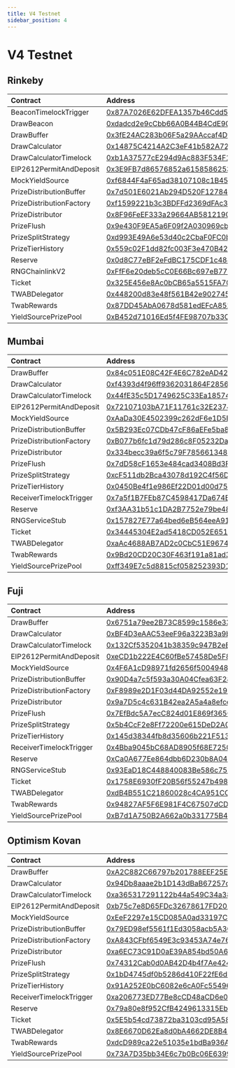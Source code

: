 ```yaml
---
title: V4 Testnet
sidebar_position: 4
---
```


# V4 Testnet

## Rinkeby

| Contract | Address | Artifact |
| :--- | :--- | :--- |
| BeaconTimelockTrigger | [0x87A7026E62DFEA1357b46Cdd5a464F965C221298](https://rinkeby.etherscan.io/address/0x87A7026E62DFEA1357b46Cdd5a464F965C221298) | [Artifact](https://github.com/pooltogether/v4-testnet/tree/master/deployments/rinkeby/BeaconTimelockTrigger.json) |
| DrawBeacon | [0xdadcd2e9cCbb66A0B44B4CdE907c5c67Cb4a529E](https://rinkeby.etherscan.io/address/0xdadcd2e9cCbb66A0B44B4CdE907c5c67Cb4a529E) | [Artifact](https://github.com/pooltogether/v4-testnet/tree/master/deployments/rinkeby/DrawBeacon.json) |
| DrawBuffer | [0x3fE24AC283b06F5a29AAccaf4Df2d3b72BF4c275](https://rinkeby.etherscan.io/address/0x3fE24AC283b06F5a29AAccaf4Df2d3b72BF4c275) | [Artifact](https://github.com/pooltogether/v4-testnet/tree/master/deployments/rinkeby/DrawBuffer.json) |
| DrawCalculator | [0x14875C4214A2C3eF41b582A72B793344BF1cACBf](https://rinkeby.etherscan.io/address/0x14875C4214A2C3eF41b582A72B793344BF1cACBf) | [Artifact](https://github.com/pooltogether/v4-testnet/tree/master/deployments/rinkeby/DrawCalculator.json) |
| DrawCalculatorTimelock | [0xb1A37577cE294d9Ac883F534F1976c32991A0a8B](https://rinkeby.etherscan.io/address/0xb1A37577cE294d9Ac883F534F1976c32991A0a8B) | [Artifact](https://github.com/pooltogether/v4-testnet/tree/master/deployments/rinkeby/DrawCalculatorTimelock.json) |
| EIP2612PermitAndDeposit | [0x3E9FB7d86576852a6158586253Cd15500D8057DF](https://rinkeby.etherscan.io/address/0x3E9FB7d86576852a6158586253Cd15500D8057DF) | [Artifact](https://github.com/pooltogether/v4-testnet/tree/master/deployments/rinkeby/EIP2612PermitAndDeposit.json) |
| MockYieldSource | [0xf6844F4aF65ad38107108c1B455532ecE2b07F4D](https://rinkeby.etherscan.io/address/0xf6844F4aF65ad38107108c1B455532ecE2b07F4D) | [Artifact](https://github.com/pooltogether/v4-testnet/tree/master/deployments/rinkeby/MockYieldSource.json) |
| PrizeDistributionBuffer | [0x7d501E6021Ab294D520F127849dE824BE399d5cB](https://rinkeby.etherscan.io/address/0x7d501E6021Ab294D520F127849dE824BE399d5cB) | [Artifact](https://github.com/pooltogether/v4-testnet/tree/master/deployments/rinkeby/PrizeDistributionBuffer.json) |
| PrizeDistributionFactory | [0xf1599221b3c3BDFFd2369dFAc3087a8a5cbaaf2C](https://rinkeby.etherscan.io/address/0xf1599221b3c3BDFFd2369dFAc3087a8a5cbaaf2C) | [Artifact](https://github.com/pooltogether/v4-testnet/tree/master/deployments/rinkeby/PrizeDistributionFactory.json) |
| PrizeDistributor | [0x8F96FeEF333a29664AB5812190294618F555FD3c](https://rinkeby.etherscan.io/address/0x8F96FeEF333a29664AB5812190294618F555FD3c) | [Artifact](https://github.com/pooltogether/v4-testnet/tree/master/deployments/rinkeby/PrizeDistributor.json) |
| PrizeFlush | [0x9e430F9EA5a6F09f2A030969cb3C235d926a90A2](https://rinkeby.etherscan.io/address/0x9e430F9EA5a6F09f2A030969cb3C235d926a90A2) | [Artifact](https://github.com/pooltogether/v4-testnet/tree/master/deployments/rinkeby/PrizeFlush.json) |
| PrizeSplitStrategy | [0xd993E49A6e53d40c2CbaF0FC0bc00AcAC3ffEAb1](https://rinkeby.etherscan.io/address/0xd993E49A6e53d40c2CbaF0FC0bc00AcAC3ffEAb1) | [Artifact](https://github.com/pooltogether/v4-testnet/tree/master/deployments/rinkeby/PrizeSplitStrategy.json) |
| PrizeTierHistory | [0x559c02F1dd82fc003F3e470B42195593ADd0B6Dd](https://rinkeby.etherscan.io/address/0x559c02F1dd82fc003F3e470B42195593ADd0B6Dd) | [Artifact](https://github.com/pooltogether/v4-testnet/tree/master/deployments/rinkeby/PrizeTierHistory.json) |
| Reserve | [0x0d8C77eBF2eFdBC175CDF1c484819683630228B4](https://rinkeby.etherscan.io/address/0x0d8C77eBF2eFdBC175CDF1c484819683630228B4) | [Artifact](https://github.com/pooltogether/v4-testnet/tree/master/deployments/rinkeby/Reserve.json) |
| RNGChainlinkV2 | [0xFfF6e20deb5cC0E66Bc697eB779f7a884ecFaB5d](https://rinkeby.etherscan.io/address/0xFfF6e20deb5cC0E66Bc697eB779f7a884ecFaB5d) | [Artifact](https://github.com/pooltogether/v4-testnet/tree/master/deployments/rinkeby/RNGChainlinkV2.json) |
| Ticket | [0x325E456e8Ac0bCB65a5515FA70B6b9D581809c36](https://rinkeby.etherscan.io/address/0x325E456e8Ac0bCB65a5515FA70B6b9D581809c36) | [Artifact](https://github.com/pooltogether/v4-testnet/tree/master/deployments/rinkeby/Ticket.json) |
| TWABDelegator | [0x448200d83e48f561B42e90274566d3FA3914B8A4](https://rinkeby.etherscan.io/address/0x448200d83e48f561B42e90274566d3FA3914B8A4) | [Artifact](https://github.com/pooltogether/v4-testnet/tree/master/deployments/rinkeby/TWABDelegator.json) |
| TwabRewards | [0x87DD45AbA0678d581edEFcA8527A1e4C83157d74](https://rinkeby.etherscan.io/address/0x87DD45AbA0678d581edEFcA8527A1e4C83157d74) | [Artifact](https://github.com/pooltogether/v4-testnet/tree/master/deployments/rinkeby/TwabRewards.json) |
| YieldSourcePrizePool | [0xB452d71016Ed5f4FE98707b33C005fE9E17Fba19](https://rinkeby.etherscan.io/address/0xB452d71016Ed5f4FE98707b33C005fE9E17Fba19) | [Artifact](https://github.com/pooltogether/v4-testnet/tree/master/deployments/rinkeby/YieldSourcePrizePool.json) |

## Mumbai

| Contract | Address | Artifact |
| :--- | :--- | :--- |
| DrawBuffer | [0x84c051E08C42F4E6C782eAD427f4C82E1a147905](https://explorer-mumbai.maticvigil.com/address/0x84c051E08C42F4E6C782eAD427f4C82E1a147905) | [Artifact](https://github.com/pooltogether/v4-testnet/tree/master/deployments/mumbai/DrawBuffer.json) |
| DrawCalculator | [0xf4393d4f96ff9362031864F285644E9301A9E69b](https://explorer-mumbai.maticvigil.com/address/0xf4393d4f96ff9362031864F285644E9301A9E69b) | [Artifact](https://github.com/pooltogether/v4-testnet/tree/master/deployments/mumbai/DrawCalculator.json) |
| DrawCalculatorTimelock | [0x44fE35c5D1749625C33Ea1857487c43195BA0B71](https://explorer-mumbai.maticvigil.com/address/0x44fE35c5D1749625C33Ea1857487c43195BA0B71) | [Artifact](https://github.com/pooltogether/v4-testnet/tree/master/deployments/mumbai/DrawCalculatorTimelock.json) |
| EIP2612PermitAndDeposit | [0x72107103bA71F11761c32E2374611e349BA2Ee44](https://explorer-mumbai.maticvigil.com/address/0x72107103bA71F11761c32E2374611e349BA2Ee44) | [Artifact](https://github.com/pooltogether/v4-testnet/tree/master/deployments/mumbai/EIP2612PermitAndDeposit.json) |
| MockYieldSource | [0xAaDa30E4502399c262dF6e1D5Befc97e8E7A9898](https://explorer-mumbai.maticvigil.com/address/0xAaDa30E4502399c262dF6e1D5Befc97e8E7A9898) | [Artifact](https://github.com/pooltogether/v4-testnet/tree/master/deployments/mumbai/MockYieldSource.json) |
| PrizeDistributionBuffer | [0x5B293Ec07CDb47cF86aEFe5ba800D8C0d08DB6F6](https://explorer-mumbai.maticvigil.com/address/0x5B293Ec07CDb47cF86aEFe5ba800D8C0d08DB6F6) | [Artifact](https://github.com/pooltogether/v4-testnet/tree/master/deployments/mumbai/PrizeDistributionBuffer.json) |
| PrizeDistributionFactory | [0xB077b6fc1d79d286c8F05232Da04c8E32B2a6603](https://explorer-mumbai.maticvigil.com/address/0xB077b6fc1d79d286c8F05232Da04c8E32B2a6603) | [Artifact](https://github.com/pooltogether/v4-testnet/tree/master/deployments/mumbai/PrizeDistributionFactory.json) |
| PrizeDistributor | [0x334becc39a6f5c79F78566134828974f015B7177](https://explorer-mumbai.maticvigil.com/address/0x334becc39a6f5c79F78566134828974f015B7177) | [Artifact](https://github.com/pooltogether/v4-testnet/tree/master/deployments/mumbai/PrizeDistributor.json) |
| PrizeFlush | [0x7dD58cF1653e484cad3408Bd3Fc2b4faea121486](https://explorer-mumbai.maticvigil.com/address/0x7dD58cF1653e484cad3408Bd3Fc2b4faea121486) | [Artifact](https://github.com/pooltogether/v4-testnet/tree/master/deployments/mumbai/PrizeFlush.json) |
| PrizeSplitStrategy | [0xcF511db2Bca43078d192C4f56D9814a1A1f91546](https://explorer-mumbai.maticvigil.com/address/0xcF511db2Bca43078d192C4f56D9814a1A1f91546) | [Artifact](https://github.com/pooltogether/v4-testnet/tree/master/deployments/mumbai/PrizeSplitStrategy.json) |
| PrizeTierHistory | [0x0450Be4f1e986Ef22D01d00d75dcb593E6840057](https://explorer-mumbai.maticvigil.com/address/0x0450Be4f1e986Ef22D01d00d75dcb593E6840057) | [Artifact](https://github.com/pooltogether/v4-testnet/tree/master/deployments/mumbai/PrizeTierHistory.json) |
| ReceiverTimelockTrigger | [0x7a5f1B7FEb87C4598417Da674EBFDD0C1bfE6157](https://explorer-mumbai.maticvigil.com/address/0x7a5f1B7FEb87C4598417Da674EBFDD0C1bfE6157) | [Artifact](https://github.com/pooltogether/v4-testnet/tree/master/deployments/mumbai/ReceiverTimelockTrigger.json) |
| Reserve | [0xf3AA31b51c1DA2B7752e79be485fd089cD68ef4B](https://explorer-mumbai.maticvigil.com/address/0xf3AA31b51c1DA2B7752e79be485fd089cD68ef4B) | [Artifact](https://github.com/pooltogether/v4-testnet/tree/master/deployments/mumbai/Reserve.json) |
| RNGServiceStub | [0x157827E77a64bed6eB564eeA917C24dE525186Ce](https://explorer-mumbai.maticvigil.com/address/0x157827E77a64bed6eB564eeA917C24dE525186Ce) | [Artifact](https://github.com/pooltogether/v4-testnet/tree/master/deployments/mumbai/RNGServiceStub.json) |
| Ticket | [0x34445304E2ad5418CD052E6511652a5dA80aA0aE](https://explorer-mumbai.maticvigil.com/address/0x34445304E2ad5418CD052E6511652a5dA80aA0aE) | [Artifact](https://github.com/pooltogether/v4-testnet/tree/master/deployments/mumbai/Ticket.json) |
| TWABDelegator | [0xaAc4688AB7AD2c0CbC51E9674D53Bf394910aF6a](https://explorer-mumbai.maticvigil.com/address/0xaAc4688AB7AD2c0CbC51E9674D53Bf394910aF6a) | [Artifact](https://github.com/pooltogether/v4-testnet/tree/master/deployments/mumbai/TWABDelegator.json) |
| TwabRewards | [0x9Bd20CD20C30F463f191a81ad370304f8B9D23E0](https://explorer-mumbai.maticvigil.com/address/0x9Bd20CD20C30F463f191a81ad370304f8B9D23E0) | [Artifact](https://github.com/pooltogether/v4-testnet/tree/master/deployments/mumbai/TwabRewards.json) |
| YieldSourcePrizePool | [0xff349E7c5d8815cf058252393D104117e1BADBC1](https://explorer-mumbai.maticvigil.com/address/0xff349E7c5d8815cf058252393D104117e1BADBC1) | [Artifact](https://github.com/pooltogether/v4-testnet/tree/master/deployments/mumbai/YieldSourcePrizePool.json) |

## Fuji

| Contract | Address | Artifact |
| :--- | :--- | :--- |
| DrawBuffer | [0x6751a79ee2B73C8599c1586e33a843682E07DdCb](https://testnet.snowtrace.io/address/0x6751a79ee2B73C8599c1586e33a843682E07DdCb) | [Artifact](https://github.com/pooltogether/v4-testnet/tree/master/deployments/fuji/DrawBuffer.json) |
| DrawCalculator | [0xBF4D3eAAC53eeF96a3223B3a9b8E223a26dbd25E](https://testnet.snowtrace.io/address/0xBF4D3eAAC53eeF96a3223B3a9b8E223a26dbd25E) | [Artifact](https://github.com/pooltogether/v4-testnet/tree/master/deployments/fuji/DrawCalculator.json) |
| DrawCalculatorTimelock | [0x132Cf5352041b38359c947B2eBB0822f64bdd7F1](https://testnet.snowtrace.io/address/0x132Cf5352041b38359c947B2eBB0822f64bdd7F1) | [Artifact](https://github.com/pooltogether/v4-testnet/tree/master/deployments/fuji/DrawCalculatorTimelock.json) |
| EIP2612PermitAndDeposit | [0xeCD1b222E4C60fBe57458De5F8b2f714b837677E](https://testnet.snowtrace.io/address/0xeCD1b222E4C60fBe57458De5F8b2f714b837677E) | [Artifact](https://github.com/pooltogether/v4-testnet/tree/master/deployments/fuji/EIP2612PermitAndDeposit.json) |
| MockYieldSource | [0x4F6A1cD98971fd2656f50049486dfFa96F7349a2](https://testnet.snowtrace.io/address/0x4F6A1cD98971fd2656f50049486dfFa96F7349a2) | [Artifact](https://github.com/pooltogether/v4-testnet/tree/master/deployments/fuji/MockYieldSource.json) |
| PrizeDistributionBuffer | [0x90D4a7c5f593a30A04Cfea63F28ad90E2974bbfE](https://testnet.snowtrace.io/address/0x90D4a7c5f593a30A04Cfea63F28ad90E2974bbfE) | [Artifact](https://github.com/pooltogether/v4-testnet/tree/master/deployments/fuji/PrizeDistributionBuffer.json) |
| PrizeDistributionFactory | [0xF8989e2D1F03d44DA92552e1997Df63bcFB6654C](https://testnet.snowtrace.io/address/0xF8989e2D1F03d44DA92552e1997Df63bcFB6654C) | [Artifact](https://github.com/pooltogether/v4-testnet/tree/master/deployments/fuji/PrizeDistributionFactory.json) |
| PrizeDistributor | [0x9a7D5c4c631B42ea2A5a4a8efce5961f9EB7c277](https://testnet.snowtrace.io/address/0x9a7D5c4c631B42ea2A5a4a8efce5961f9EB7c277) | [Artifact](https://github.com/pooltogether/v4-testnet/tree/master/deployments/fuji/PrizeDistributor.json) |
| PrizeFlush | [0x7EfBdc5A7ecC824d01E869f365CCcDA912E4768a](https://testnet.snowtrace.io/address/0x7EfBdc5A7ecC824d01E869f365CCcDA912E4768a) | [Artifact](https://github.com/pooltogether/v4-testnet/tree/master/deployments/fuji/PrizeFlush.json) |
| PrizeSplitStrategy | [0x5b4CcF2e8Ff72200e615DeD2A070363425519287](https://testnet.snowtrace.io/address/0x5b4CcF2e8Ff72200e615DeD2A070363425519287) | [Artifact](https://github.com/pooltogether/v4-testnet/tree/master/deployments/fuji/PrizeSplitStrategy.json) |
| PrizeTierHistory | [0x145d38344fb8d35606b221F513d2BaEa2691c029](https://testnet.snowtrace.io/address/0x145d38344fb8d35606b221F513d2BaEa2691c029) | [Artifact](https://github.com/pooltogether/v4-testnet/tree/master/deployments/fuji/PrizeTierHistory.json) |
| ReceiverTimelockTrigger | [0x4Bba9045bC68AD8905f68E72505a3FaC167202F2](https://testnet.snowtrace.io/address/0x4Bba9045bC68AD8905f68E72505a3FaC167202F2) | [Artifact](https://github.com/pooltogether/v4-testnet/tree/master/deployments/fuji/ReceiverTimelockTrigger.json) |
| Reserve | [0xCa0A677Ee864dbb6D230b8A0433f7AeDe869c4CF](https://testnet.snowtrace.io/address/0xCa0A677Ee864dbb6D230b8A0433f7AeDe869c4CF) | [Artifact](https://github.com/pooltogether/v4-testnet/tree/master/deployments/fuji/Reserve.json) |
| RNGServiceStub | [0x93EaD18C448840083Be586c759067c975f101162](https://testnet.snowtrace.io/address/0x93EaD18C448840083Be586c759067c975f101162) | [Artifact](https://github.com/pooltogether/v4-testnet/tree/master/deployments/fuji/RNGServiceStub.json) |
| Ticket | [0x1758E6930fF20B56f55247b498E0a4dc01360234](https://testnet.snowtrace.io/address/0x1758E6930fF20B56f55247b498E0a4dc01360234) | [Artifact](https://github.com/pooltogether/v4-testnet/tree/master/deployments/fuji/Ticket.json) |
| TWABDelegator | [0xdB4B551C21860028c4CA951CC7067699eB7c5Bfe](https://testnet.snowtrace.io/address/0xdB4B551C21860028c4CA951CC7067699eB7c5Bfe) | [Artifact](https://github.com/pooltogether/v4-testnet/tree/master/deployments/fuji/TWABDelegator.json) |
| TwabRewards | [0x94827AF5F6E981F4C67507dCDdAB541c78655d6B](https://testnet.snowtrace.io/address/0x94827AF5F6E981F4C67507dCDdAB541c78655d6B) | [Artifact](https://github.com/pooltogether/v4-testnet/tree/master/deployments/fuji/TwabRewards.json) |
| YieldSourcePrizePool | [0xB7d1A750B2A662a0b331775B4EC21EaB0BdB84B7](https://testnet.snowtrace.io/address/0xB7d1A750B2A662a0b331775B4EC21EaB0BdB84B7) | [Artifact](https://github.com/pooltogether/v4-testnet/tree/master/deployments/fuji/YieldSourcePrizePool.json) |

## Optimism Kovan

| Contract | Address | Artifact |
| :--- | :--- | :--- |
| DrawBuffer | [0xA2C882C66797b201788EEF25E3Ca3411204bf3D7](https://kovan-optimistic.etherscan.io/0xA2C882C66797b201788EEF25E3Ca3411204bf3D7) | [Artifact](https://github.com/pooltogether/v4-testnet/tree/master/deployments/optimismkovan/DrawBuffer.json) |
| DrawCalculator | [0x94Db8aaae2b1D143dBaB67257cFA608374A4AC40](https://kovan-optimistic.etherscan.io/0x94Db8aaae2b1D143dBaB67257cFA608374A4AC40) | [Artifact](https://github.com/pooltogether/v4-testnet/tree/master/deployments/optimismkovan/DrawCalculator.json) |
| DrawCalculatorTimelock | [0xa365317291122b44a549C34a383CCd117b71941e](https://kovan-optimistic.etherscan.io/0xa365317291122b44a549C34a383CCd117b71941e) | [Artifact](https://github.com/pooltogether/v4-testnet/tree/master/deployments/optimismkovan/DrawCalculatorTimelock.json) |
| EIP2612PermitAndDeposit | [0xb75c7e8D65FDc32678617FD20F4C2404CB492562](https://kovan-optimistic.etherscan.io/0xb75c7e8D65FDc32678617FD20F4C2404CB492562) | [Artifact](https://github.com/pooltogether/v4-testnet/tree/master/deployments/optimismkovan/EIP2612PermitAndDeposit.json) |
| MockYieldSource | [0xEeF2297e15CD085A0ad33197CE8c2Eab6F023c2B](https://kovan-optimistic.etherscan.io/0xEeF2297e15CD085A0ad33197CE8c2Eab6F023c2B) | [Artifact](https://github.com/pooltogether/v4-testnet/tree/master/deployments/optimismkovan/MockYieldSource.json) |
| PrizeDistributionBuffer | [0x79ED98ef5561f1Ed3058acb5A30F05E8f64e560b](https://kovan-optimistic.etherscan.io/0x79ED98ef5561f1Ed3058acb5A30F05E8f64e560b) | [Artifact](https://github.com/pooltogether/v4-testnet/tree/master/deployments/optimismkovan/PrizeDistributionBuffer.json) |
| PrizeDistributionFactory | [0xA843CFbf6549E3c93453A74e762f1af66575Ee89](https://kovan-optimistic.etherscan.io/0xA843CFbf6549E3c93453A74e762f1af66575Ee89) | [Artifact](https://github.com/pooltogether/v4-testnet/tree/master/deployments/optimismkovan/PrizeDistributionFactory.json) |
| PrizeDistributor | [0xa6EC73C91D0aE39A854bd50A6b1cF9aA7da46Ba4](https://kovan-optimistic.etherscan.io/0xa6EC73C91D0aE39A854bd50A6b1cF9aA7da46Ba4) | [Artifact](https://github.com/pooltogether/v4-testnet/tree/master/deployments/optimismkovan/PrizeDistributor.json) |
| PrizeFlush | [0x74312Cab0d0AB42D4b4f7Ae424EF2Ea35E3CD472](https://kovan-optimistic.etherscan.io/0x74312Cab0d0AB42D4b4f7Ae424EF2Ea35E3CD472) | [Artifact](https://github.com/pooltogether/v4-testnet/tree/master/deployments/optimismkovan/PrizeFlush.json) |
| PrizeSplitStrategy | [0x1bD4745df0b5286d410F22fE6d43E797C4d5ce98](https://kovan-optimistic.etherscan.io/0x1bD4745df0b5286d410F22fE6d43E797C4d5ce98) | [Artifact](https://github.com/pooltogether/v4-testnet/tree/master/deployments/optimismkovan/PrizeSplitStrategy.json) |
| PrizeTierHistory | [0x91A252E0bC6082e6cA0Fc554968177BC5dbd53f1](https://kovan-optimistic.etherscan.io/0x91A252E0bC6082e6cA0Fc554968177BC5dbd53f1) | [Artifact](https://github.com/pooltogether/v4-testnet/tree/master/deployments/optimismkovan/PrizeTierHistory.json) |
| ReceiverTimelockTrigger | [0xa206773ED77Be8cCD48aCD6e0E241B08E5D1B611](https://kovan-optimistic.etherscan.io/0xa206773ED77Be8cCD48aCD6e0E241B08E5D1B611) | [Artifact](https://github.com/pooltogether/v4-testnet/tree/master/deployments/optimismkovan/ReceiverTimelockTrigger.json) |
| Reserve | [0x79a80e8f952CfB4249613315Eb71bc63B1d2b685](https://kovan-optimistic.etherscan.io/0x79a80e8f952CfB4249613315Eb71bc63B1d2b685) | [Artifact](https://github.com/pooltogether/v4-testnet/tree/master/deployments/optimismkovan/Reserve.json) |
| Ticket | [0x5E5b54cd73872ba3103cd95A58067A7079d0259b](https://kovan-optimistic.etherscan.io/0x5E5b54cd73872ba3103cd95A58067A7079d0259b) | [Artifact](https://github.com/pooltogether/v4-testnet/tree/master/deployments/optimismkovan/Ticket.json) |
| TWABDelegator | [0x8E6670D62Ea8d0bA4662DE8B4Db690C70af9440e](https://kovan-optimistic.etherscan.io/0x8E6670D62Ea8d0bA4662DE8B4Db690C70af9440e) | [Artifact](https://github.com/pooltogether/v4-testnet/tree/master/deployments/optimismkovan/TWABDelegator.json) |
| TwabRewards | [0xdcD989ca22e51035e1bdBa936A980546f89D40Dc](https://kovan-optimistic.etherscan.io/0xdcD989ca22e51035e1bdBa936A980546f89D40Dc) | [Artifact](https://github.com/pooltogether/v4-testnet/tree/master/deployments/optimismkovan/TwabRewards.json) |
| YieldSourcePrizePool | [0x73A7D35bb34E6c7b0Bc06E6399CdDE05320bcBc3](https://kovan-optimistic.etherscan.io/0x73A7D35bb34E6c7b0Bc06E6399CdDE05320bcBc3) | [Artifact](https://github.com/pooltogether/v4-testnet/tree/master/deployments/optimismkovan/YieldSourcePrizePool.json) |

